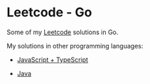 # Leetcode - Go

Some of my [Leetcode](https://leetcode.com/) solutions in Go.

My solutions in other programming languages:

- [JavaScript + TypeScript](https://github.com/AnhBigBrother/leetcode-js)

- [Java](https://github.com/AnhBigBrother/leetcode-java)
